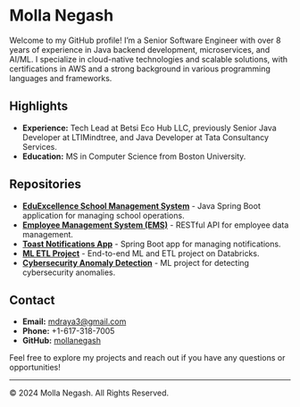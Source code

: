# Molla Negash

Welcome to my GitHub profile! I’m a Senior Software Engineer with over 8 years of experience in Java backend development, microservices, and AI/ML. I specialize in cloud-native technologies and scalable solutions, with certifications in AWS and a strong background in various programming languages and frameworks.

## Highlights

- **Experience:** Tech Lead at Betsi Eco Hub LLC, previously Senior Java Developer at LTIMindtree, and Java Developer at Tata Consultancy Services.
- **Education:** MS in Computer Science from Boston University.

## Repositories

- [**EduExcellence School Management System**](https://github.com/mollanegash/EduExcellence-School-Management-System) - Java Spring Boot application for managing school operations.
- [**Employee Management System (EMS)**](https://github.com/mollanegash/Employee-Management-System-EMS-) - RESTful API for employee data management.
- [**Toast Notifications App**](https://github.com/mollanegash/toast-notifications-app) - Spring Boot app for managing notifications.
- [**ML ETL Project**](https://github.com/mollanegash/ML-ETL-Project) - End-to-end ML and ETL project on Databricks.
- [**Cybersecurity Anomaly Detection**](https://github.com/mollanegash/cybersecurity-anomaly-detection) - ML project for detecting cybersecurity anomalies.

## Contact

- **Email:** [mdraya3@gmail.com](mailto:mdraya3@gmail.com)
- **Phone:** +1-617-318-7005
- **GitHub:** [mollanegash](https://github.com/mollanegash)

Feel free to explore my projects and reach out if you have any questions or opportunities!

---

© 2024 Molla Negash. All Rights Reserved.
